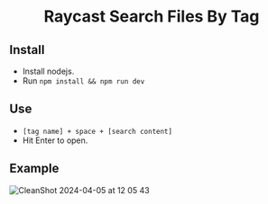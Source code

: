 # <p align="center"> Raycast Search Files By Tag</p>

## Install

- Install nodejs.
- Run `npm install && npm run dev`

## Use

- `[tag name] + space + [search content]`
- Hit Enter to open.

## Example

![CleanShot 2024-04-05 at 12 05 43](https://github.com/h-jia/raycast-search-file-via-tag/assets/29906369/bfea4a3e-a4c4-4670-ba31-fb11cc447cf4)
